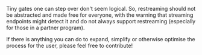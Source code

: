 Tiny gates one can step over don't seem logical.
So, restreaming should not be abstracted and made free for everyone, with the warning that streaming endpoints might detect it and do not always support restreaming (especially for those in a partner program).

If there is anything you can do to expand, simplify or otherwise optimise the process for the user, please feel free to contribute!
